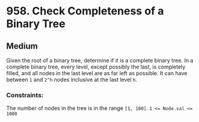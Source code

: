 # 958. Check Completeness of a Binary Tree

## Medium

Given the root of a binary tree, determine if it is a complete binary tree. In a complete binary tree, every level,
except possibly the last, is completely filled, and all nodes in the last level are as far left as possible. It can have
between `1` and `2^h` nodes inclusive at the last level `h`.

### Constraints:
The number of nodes in the tree is in the range `[1, 100]`.
`1 <= Node.val <= 1000`
